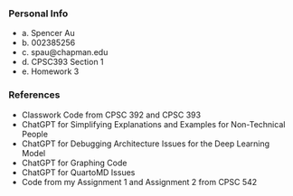 ### Personal Info
<ul>
<li>a. Spencer Au</li>
<li>b. 002385256</li>
<li>c. spau@chapman.edu</li>
<li>d. CPSC393 Section 1</li>
<li>e. Homework 3</li>
</ul>

### References
<ul>
  <li>Classwork Code from CPSC 392 and CPSC 393</li>
  <li>ChatGPT for Simplifying Explanations and Examples for Non-Technical People</li>
  <li>ChatGPT for Debugging Architecture Issues for the Deep Learning Model</li>
  <li>ChatGPT for Graphing Code</li>
  <li>ChatGPT for QuartoMD Issues</li>
  <li>Code from my Assignment 1 and Assignment 2 from CPSC 542</li>
</ul>